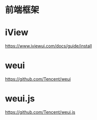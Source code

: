 # 前端框架

# iView
https://www.iviewui.com/docs/guide/install

# weui
https://github.com/Tencent/weui

# weui.js
https://github.com/Tencent/weui.js
